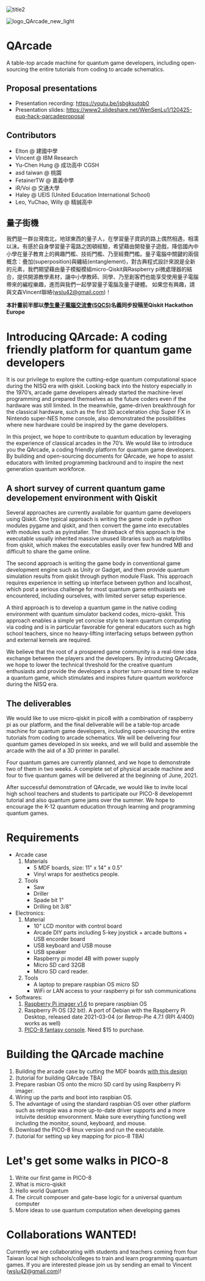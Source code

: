 ![title2](https://user-images.githubusercontent.com/29524895/116486025-b1e48a80-a85a-11eb-9b6c-4a9f42537069.jpg)

![logo_QArcade_new_light](https://user-images.githubusercontent.com/29524895/116025019-8032b000-a61d-11eb-9128-deb792fcc031.png)

# QArcade

A table-top arcade machine for quantum game developers, including open-sourcing the entire tutorials from coding to arcade schematics.

## Proposal presentations
- Presentation recording: https://youtu.be/jsbgksutqb0
- Presentation slides: https://www2.slideshare.net/WenSenLu1/120425-euq-hack-qarcadeproposal

## Contributors
- Elton @ 建國中學
- Vincent @ IBM Research
- Yu-Chen Hung @ 成功高中 CGSH
- asd taiwan @ 桃園
- FetainerTW @ 嘉義中學
- iR/Voi @ 交通大學
- Haley @ UEIS (United Education International School)
- Leo, YuChao, Willy @ 精誠高中

## 量子街機
我們是一群台灣南北，地球東西的量子人，在學習量子資訊的路上偶然相遇，相濡以沫。有感於自身學習量子電路之困頓經驗，希望藉由開發量子遊戲，降低國內中小學在量子教育上的興趣門檻、技術門檻、乃至經費門檻。量子電腦中關鍵的兩個概念：疊加(superposition)與纏結(entanglement)，對古典程式設計來說是全新的元素，我們期望藉由量子模擬模組micro-Qiskit與Raspberry pi微處理器的結合，提供開源教學素材，讓中小學教師、同學、乃至創客們也能享受使用量子電腦帶來的編程樂趣，進而與我們一起學習量子電腦及量子硬體。
如果您有興趣，請與文森Vincent聯絡(wslu42@gmail.com)！

**本計畫前半部以[學生量子電腦交流會(SQCS)](https://discord.gg/KjWMRewQB2)名義同步投稿至Qiskit Hackathon Europe**

# Introducing QArcade: A coding friendly platform for quantum game developers

 It is our privilege to explore the cutting-edge quantum computational space during the NISQ era with qiskit. Looking back into the history especially in the 1970’s, arcade game developers already started the machine-level programming and prepared themselves as the future coders even if the hardware was still limited. In the meanwhile, game-driven breakthrough for the classical hardware, such as the first 3D acceleration chip Super FX in Nintendo super-NES home console, also demonstrated the possibilities where new hardware could be inspired by the game developers.

In this project, we hope to contribute to quantum education by leveraging the experience of classical arcades in the 70’s. We would like to introduce you the QArcade, a coding friendly platform for quantum game developers. By building and open-sourcing documents for QArcade, we hope to assist educators with limited programming backround and to inspire the next generation quantum workforce.

## A short survey of current quantum game developement environment with Qiskit

  Several approaches are currently available for quantum game developers using Qiskit. One typical approach is writing the game code in python modules pygame and qiskit, and then convert the game into executables with modules such as pyinstaller. The drawback of this approach is the executable usually inherited massive unused libraries such as matplotlibs from qiskit, which makes the executables easily over few hundred MB and difficult to share the game online. 
  
  The second approach is writing the game body in conventional game development engine such as Unity or Gadget, and then provide quantum simulation results from qiskit through python module Flask. This approach requires experience in setting up interface between python and localhost, which post a serious challenge for most quantum game enthusiasts we encountered, including ourselves, with limited server setup experience. 
  
  A third approach is to develop a quantum game in the native coding environment with quantum simulator backend codes, micro-qiskit. This approach enables a simple yet concise style to learn quantum computing via coding and is in particular favorable for general educators such as high school teachers, since no heavy-lifting interfacing setups between python and external kernels are required.
  
  We believe that the root of a prospered game community is a real-time idea exchange between the players and the developers. By introducing QArcade, we hope to lower the technical threshold for the creative quantum enthusiasts and provide the developers a shorter turn-around time to realize a quantum game, which stimulates and inspires future quantum workforce during the NISQ era.
  
## The deliverables

  We would like to use micro-qiskit in pico8 with a combination of raspberry pi as our platform, and the final deliverable will be a table-top arcade machine for quantum game developers, including open-sourcing the entire tutorials from coding to arcade schematics. We will be delivering four quantum games developed in six weeks, and we will build and assemble the arcade with the aid of a 3D printer in parallel.
  
 Four quantum games are currently planned, and we hope to demonstrate two of them in two weeks. A complete set of physical arcade machine and four to five quantum games will be delivered at the beginning of June, 2021.
  
 After successful demonstration of QArcade, we would like to invite local high school teachers and students to participate our PICO-8 developemnt tutorial and also quantum game jams over the summer. We hope to encourage the K-12 quantum education through learning and programming quantum games.
  
# Requirements
- Arcade case
  1. Materials
      - 5 MDF boards, size: 11" x 14" x 0.5"
      - Vinyl wraps for aesthetics people.
  2. Tools
      - Saw
      - Driller
      - Spade bit 1"
      - Drilling bit 3/8"
- Electronics:
  1. Material
     - 10" LCD monitor with control board
     - Arcade DIY parts including 5-key joystick + arcade buttons + USB encorder board
     - USB keyboard and USB mouse
     - USB speaker
     - Raspberry pi model 4B with power supply
     - Micro SD card 32GB
     - Micro SD card reader.
  2. Tools
     - A laptop to prepare raspbian OS micro SD
     - WiFi or LAN access to your raspberry pi for ssh communications
- Softwares:
  1. [Raspberry Pi imager v1.6](https://www.raspberrypi.org/software/) to prepare raspbian OS
  2. Raspberry Pi OS (32 bit). A port of Debian with the Raspberry Pi Desktop, released date 2021-03-04 (or Retrop-Pie 4.7.1 (RPI 4/400) works as well)
  3. [PICO-8 fantasy console](https://www.lexaloffle.com/pico-8.php). Need $15 to purchase.

# Building the QArcade machine
  1. Building the arcade case by cutting the MDF boards [with this design](https://www.slideshare.net/WenSenLu1/qarcade-layout)
  2. (tutorial for building QArcade TBA)
  3. Prepare rasbian OS onto the micro SD card by using Raspberry Pi imager.
  4. Wiring up the parts and boot into raspbian OS.
  5. The advantage of using the standard raspbian OS over other platform such as retropie was a more up-to-date driver supports and a more intuivite desktop envoronment. Make sure everything functiong well including the monitor, sound, keyboard, and mouse.
  6. Download the PICO-8 linux version and run the executable.
  7. (tutorial for setting up key mapping for pico-8 TBA)

# Let's get some walks in PICO-8
  1. Write our first game in PICO-8
  2. What is micro-qiskit
  3. Hello world Quantum
  4. The circuit composer and gate-base logic for a universal quantum computer
  5. More ideas to use quantum computation when developing games

# Collaborations WANTED!
  Currently we are collaborating with students and teachers coming from four Taiwan local high schools/colleges to train and learn programming quantum games. If you are interested please join us by sending an email to Vincent (wslu42@gmail.com)!
